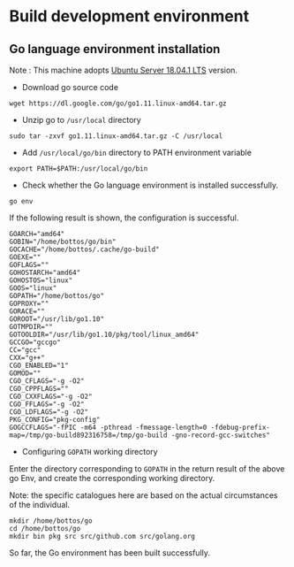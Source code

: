 # Build development environment



## Go language environment installation

Note : This machine adopts [Ubuntu Server 18.04.1 LTS](https://www.ubuntu.com/download/server) version. 

- Download go source code

```
wget https://dl.google.com/go/go1.11.linux-amd64.tar.gz
```

- Unzip go to `/usr/local` directory

```
sudo tar -zxvf go1.11.linux-amd64.tar.gz -C /usr/local
```

- Add `/usr/local/go/bin` directory to PATH environment variable

```
export PATH=$PATH:/usr/local/go/bin
```

- Check whether the Go language environment is installed successfully.

```
go env
```

If the following result is shown, the configuration is successful.

```
GOARCH="amd64"
GOBIN="/home/bottos/go/bin"
GOCACHE="/home/bottos/.cache/go-build"
GOEXE=""
GOFLAGS=""
GOHOSTARCH="amd64"
GOHOSTOS="linux"
GOOS="linux"
GOPATH="/home/bottos/go"
GOPROXY=""
GORACE=""
GOROOT="/usr/lib/go1.10"
GOTMPDIR=""
GOTOOLDIR="/usr/lib/go1.10/pkg/tool/linux_amd64"
GCCGO="gccgo"
CC="gcc"
CXX="g++"
CGO_ENABLED="1"
GOMOD=""
CGO_CFLAGS="-g -O2"
CGO_CPPFLAGS=""
CGO_CXXFLAGS="-g -O2"
CGO_FFLAGS="-g -O2"
CGO_LDFLAGS="-g -O2"
PKG_CONFIG="pkg-config"
GOGCCFLAGS="-fPIC -m64 -pthread -fmessage-length=0 -fdebug-prefix-map=/tmp/go-build892316758=/tmp/go-build -gno-record-gcc-switches"
```

- Configuring `GOPATH` working directory

Enter the directory corresponding to `GOPATH` in the return result of the above go Env, and create the corresponding working directory.



Note: the specific catalogues here are based on the actual circumstances of the individual.

```
mkdir /home/bottos/go
cd /home/bottos/go
mkdir bin pkg src src/github.com src/golang.org
```

So far, the Go environment has been built successfully.
